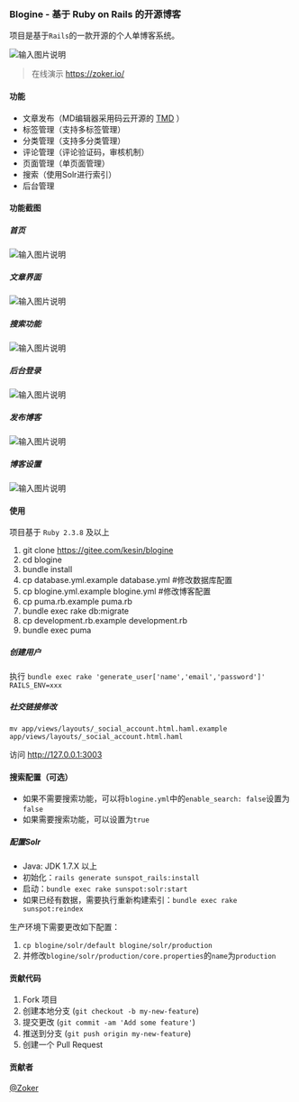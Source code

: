 ### Blogine - 基于 Ruby on Rails 的开源博客

项目是基于`Rails`的一款开源的个人单博客系统。


![输入图片说明](https://zoker.io/logo-425.svg "在这里输入图片标题")

> 在线演示 https://zoker.io/ 

#### 功能

- 文章发布（MD编辑器采用码云开源的 [TMD](https://gitee.com/benhail/thinker-md) ）
- 标签管理（支持多标签管理）
- 分类管理（支持多分类管理）
- 评论管理（评论验证码，审核机制）
- 页面管理（单页面管理）
- 搜索（使用Solr进行索引）
- 后台管理

#### 功能截图
##### 首页

![输入图片说明](https://images.gitee.com/uploads/images/2020/0405/151458_70ba044d_62561.png "屏幕截图.png")

##### 文章界面

![输入图片说明](https://images.gitee.com/uploads/images/2020/0405/151713_bd08fd96_62561.png "屏幕截图.png")

##### 搜索功能

![输入图片说明](https://images.gitee.com/uploads/images/2020/0405/151903_b3e1d2d8_62561.png "屏幕截图.png")

##### 后台登录

![输入图片说明](https://images.gitee.com/uploads/images/2020/0405/151824_5bb69800_62561.png "屏幕截图.png")

##### 发布博客

![输入图片说明](https://git.oschina.net/uploads/images/2017/1002/132227_281b730a_62561.png "屏幕截图.png")

##### 博客设置

![输入图片说明](https://git.oschina.net/uploads/images/2017/1002/132237_9d31e9c4_62561.png "屏幕截图.png")

#### 使用

项目基于 `Ruby 2.3.8` 及以上

1. git clone https://gitee.com/kesin/blogine
2. cd blogine
3. bundle install
4. cp database.yml.example database.yml  #修改数据库配置
5. cp blogine.yml.example blogine.yml  #修改博客配置
6. cp puma.rb.example puma.rb
7. bundle exec rake db:migrate
8. cp development.rb.example development.rb
9. bundle exec puma

##### 创建用户

执行 `bundle exec rake 'generate_user['name','email','password']' RAILS_ENV=xxx`

##### 社交链接修改

`mv app/views/layouts/_social_account.html.haml.example app/views/layouts/_social_account.html.haml`

访问 http://127.0.0.1:3003

#### 搜索配置（可选）
- 如果不需要搜索功能，可以将`blogine.yml`中的`enable_search: false`设置为`false`
- 如果需要搜索功能，可以设置为`true`

##### 配置Solr
- Java: JDK 1.7.X 以上
- 初始化：`rails generate sunspot_rails:install`
- 启动：`bundle exec rake sunspot:solr:start`
- 如果已经有数据，需要执行重新构建索引：`bundle exec rake sunspot:reindex`

生产环境下需要更改如下配置：
1. `cp blogine/solr/default blogine/solr/production`
2. 并修改`blogine/solr/production/core.properties`的`name`为`production`

#### 贡献代码

1. Fork 项目
2. 创建本地分支 (`git checkout -b my-new-feature`)
3. 提交更改 (`git commit -am 'Add some feature'`)
4. 推送到分支 (`git push origin my-new-feature`)
5. 创建一个 Pull Request

#### 贡献者

[@Zoker](https://zoker.io)